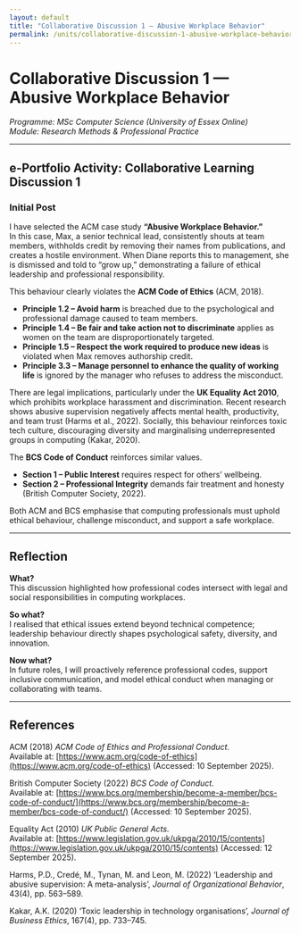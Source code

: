 ```yaml
---
layout: default
title: "Collaborative Discussion 1 — Abusive Workplace Behavior"
permalink: /units/collaborative-discussion-1-abusive-workplace-behavior/
---
```


# Collaborative Discussion 1 — Abusive Workplace Behavior

_Programme: MSc Computer Science (University of Essex Online)_  
_Module: Research Methods & Professional Practice_

---

## e-Portfolio Activity: Collaborative Learning Discussion 1

### Initial Post

I have selected the ACM case study **“Abusive Workplace Behavior.”**  
In this case, Max, a senior technical lead, consistently shouts at team members, withholds credit by removing their names from publications, and creates a hostile environment. When Diane reports this to management, she is dismissed and told to “grow up,” demonstrating a failure of ethical leadership and professional responsibility.

This behaviour clearly violates the **ACM Code of Ethics** (ACM, 2018).  
- **Principle 1.2 – Avoid harm** is breached due to the psychological and professional damage caused to team members.  
- **Principle 1.4 – Be fair and take action not to discriminate** applies as women on the team are disproportionately targeted.  
- **Principle 1.5 – Respect the work required to produce new ideas** is violated when Max removes authorship credit.  
- **Principle 3.3 – Manage personnel to enhance the quality of working life** is ignored by the manager who refuses to address the misconduct.

There are legal implications, particularly under the **UK Equality Act 2010**, which prohibits workplace harassment and discrimination. Recent research shows abusive supervision negatively affects mental health, productivity, and team trust (Harms et al., 2022). Socially, this behaviour reinforces toxic tech culture, discouraging diversity and marginalising underrepresented groups in computing (Kakar, 2020).

The **BCS Code of Conduct** reinforces similar values.  
- **Section 1 – Public Interest** requires respect for others’ wellbeing.  
- **Section 2 – Professional Integrity** demands fair treatment and honesty (British Computer Society, 2022).  

Both ACM and BCS emphasise that computing professionals must uphold ethical behaviour, challenge misconduct, and support a safe workplace.

---

## Reflection

**What?**  
This discussion highlighted how professional codes intersect with legal and social responsibilities in computing workplaces.

**So what?**  
I realised that ethical issues extend beyond technical competence; leadership behaviour directly shapes psychological safety, diversity, and innovation.

**Now what?**  
In future roles, I will proactively reference professional codes, support inclusive communication, and model ethical conduct when managing or collaborating with teams.

---

## References

ACM (2018) *ACM Code of Ethics and Professional Conduct.*  
Available at: [https://www.acm.org/code-of-ethics](https://www.acm.org/code-of-ethics) (Accessed: 10 September 2025).

British Computer Society (2022) *BCS Code of Conduct.*  
Available at: [https://www.bcs.org/membership/become-a-member/bcs-code-of-conduct/](https://www.bcs.org/membership/become-a-member/bcs-code-of-conduct/) (Accessed: 10 September 2025).

Equality Act (2010) *UK Public General Acts.*  
Available at: [https://www.legislation.gov.uk/ukpga/2010/15/contents](https://www.legislation.gov.uk/ukpga/2010/15/contents) (Accessed: 12 September 2025).

Harms, P.D., Credé, M., Tynan, M. and Leon, M. (2022) ‘Leadership and abusive supervision: A meta-analysis’, *Journal of Organizational Behavior*, 43(4), pp. 563–589.

Kakar, A.K. (2020) ‘Toxic leadership in technology organisations’, *Journal of Business Ethics*, 167(4), pp. 733–745.
